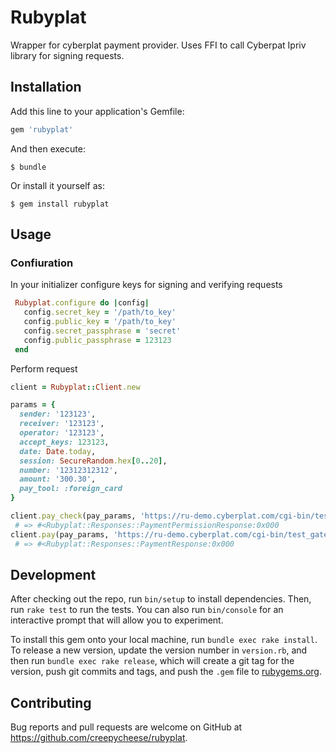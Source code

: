 # Rubyplat
Wrapper for cyberplat payment provider. Uses FFI to call Cyberpat Ipriv library for signing requests.

## Installation

Add this line to your application's Gemfile:

```ruby
gem 'rubyplat'
```

And then execute:

    $ bundle

Or install it yourself as:

    $ gem install rubyplat

## Usage

### Confiuration

In your initializer configure keys for signing and verifying requests

```ruby
 Rubyplat.configure do |config|
   config.secret_key = '/path/to_key'
   config.public_key = '/path/to_key'
   config.secret_passphrase = 'secret'
   config.public_passphrase = 123123
 end
```

Perform request

```ruby
client = Rubyplat::Client.new

params = {
  sender: '123123',
  receiver: '123123',
  operator: '123123',
  accept_keys: 123123,
  date: Date.today,
  session: SecureRandom.hex[0..20],
  number: '12312312312',
  amount: '300.30',
  pay_tool: :foreign_card
}

client.pay_check(pay_params, 'https://ru-demo.cyberplat.com/cgi-bin/test_gate/utest_pay.cgi/es/es_pay.cgi')
 # => #<Rubyplat::Responses::PaymentPermissionResponse:0x000
client.pay(pay_params, 'https://ru-demo.cyberplat.com/cgi-bin/test_gate/utest_pay.cgi/es/es_pay.cgi')
 # => #<Rubyplat::Responses::PaymentResponse:0x000
```

## Development

After checking out the repo, run `bin/setup` to install dependencies. Then, run `rake test` to run the tests. You can also run `bin/console` for an interactive prompt that will allow you to experiment.

To install this gem onto your local machine, run `bundle exec rake install`. To release a new version, update the version number in `version.rb`, and then run `bundle exec rake release`, which will create a git tag for the version, push git commits and tags, and push the `.gem` file to [rubygems.org](https://rubygems.org).

## Contributing

Bug reports and pull requests are welcome on GitHub at https://github.com/creepycheese/rubyplat.
